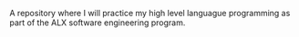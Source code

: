 A repository where I will practice my high level languague programming as part of the ALX software engineering program.